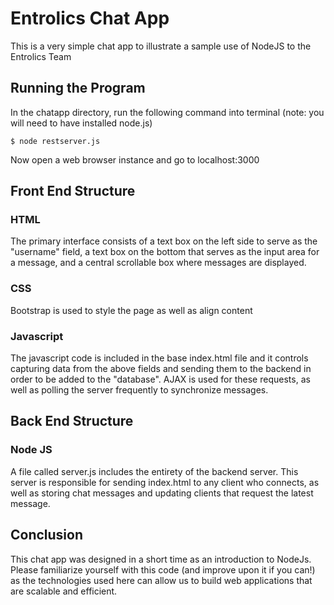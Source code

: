 # Entrolics Chat App

This is a very simple chat app to illustrate a sample use of NodeJS to the Entrolics Team

## Running the Program

In the chatapp directory, run the following command into terminal
(note: you will need to have installed node.js)

```
$ node restserver.js
```

Now open a web browser instance and go to localhost:3000

## Front End Structure

### HTML

The primary interface consists of a text box on the left side to serve as the "username" field, a text box on the bottom that serves as the input area for a message, and a central scrollable box where messages are displayed.

### CSS

Bootstrap is used to style the page as well as align content

### Javascript

The javascript code is included in the base index.html file and it controls capturing data from the above fields and sending them to the backend in order to be added to the "database".
AJAX is used for these requests, as well as polling the server frequently to synchronize messages. 

## Back End Structure

### Node JS

A file called server.js includes the entirety of the backend server. This server is responsible for sending index.html to any client who connects, as well as storing chat messages and updating clients that request the latest message.

## Conclusion

This chat app was designed in a short time as an introduction to NodeJs. Please familiarize yourself with this code (and improve upon it if you can!) as the technologies used here can allow us to build web applications that are scalable and efficient.
